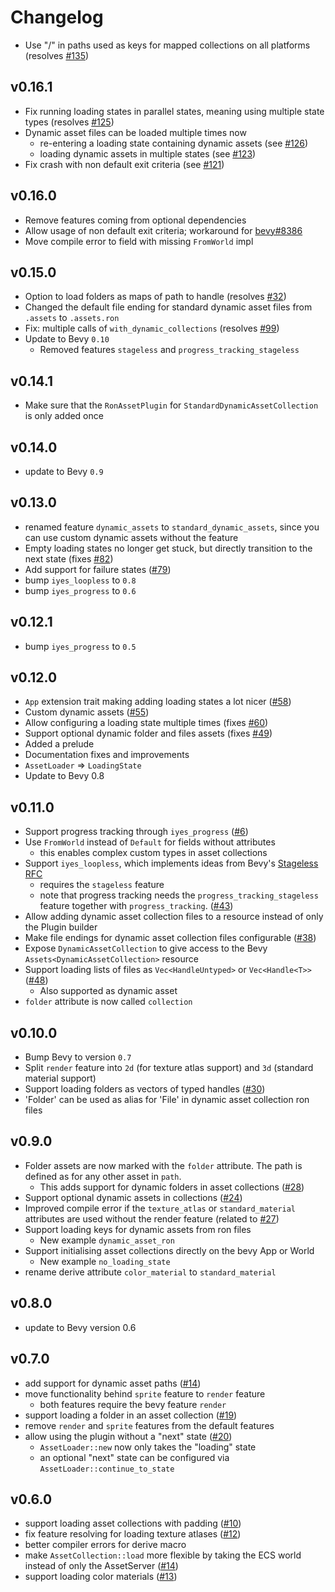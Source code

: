 # Changelog

- Use "/" in paths used as keys for mapped collections on all platforms (resolves [#135](https://github.com/NiklasEi/bevy_asset_loader/issues/135))

## v0.16.1
- Fix running loading states in parallel states, meaning using multiple state types (resolves [#125](https://github.com/NiklasEi/bevy_asset_loader/issues/125))
- Dynamic asset files can be loaded multiple times now
  - re-entering a loading state containing dynamic assets (see [#126](https://github.com/NiklasEi/bevy_asset_loader/issues/126))
  - loading dynamic assets in multiple states (see [#123](https://github.com/NiklasEi/bevy_asset_loader/issues/123))
- Fix crash with non default exit criteria (see [#121](https://github.com/NiklasEi/bevy_asset_loader/issues/121))

## v0.16.0
- Remove features coming from optional dependencies
- Allow usage of non default exit criteria; workaround for [bevy#8386](https://github.com/bevyengine/bevy/issues/8386)
- Move compile error to field with missing `FromWorld` impl

## v0.15.0
- Option to load folders as maps of path to handle (resolves [#32](https://github.com/NiklasEi/bevy_asset_loader/issues/32))
- Changed the default file ending for standard dynamic asset files from `.assets` to `.assets.ron`
- Fix: multiple calls of `with_dynamic_collections` (resolves [#99](https://github.com/NiklasEi/bevy_asset_loader/issues/99))
- Update to Bevy `0.10`
  - Removed features `stageless` and `progress_tracking_stageless`

## v0.14.1
- Make sure that the `RonAssetPlugin` for `StandardDynamicAssetCollection` is only added once

## v0.14.0
- update to Bevy `0.9`

## v0.13.0
- renamed feature `dynamic_assets` to `standard_dynamic_assets`, since you can use custom dynamic assets without the feature
- Empty loading states no longer get stuck, but directly transition to the next state (fixes [#82](https://github.com/NiklasEi/bevy_asset_loader/issues/82))
- Add support for failure states ([#79](https://github.com/NiklasEi/bevy_asset_loader/issues/79))
- bump `iyes_loopless` to `0.8`
- bump `iyes_progress` to `0.6`

## v0.12.1
- bump `iyes_progress` to `0.5`

## v0.12.0
- `App` extension trait making adding loading states a lot nicer ([#58](https://github.com/NiklasEi/bevy_asset_loader/issues/58))
- Custom dynamic assets ([#55](https://github.com/NiklasEi/bevy_asset_loader/issues/55))
- Allow configuring a loading state multiple times (fixes [#60](https://github.com/NiklasEi/bevy_asset_loader/issues/60))
- Support optional dynamic folder and files assets (fixes [#49](https://github.com/NiklasEi/bevy_asset_loader/issues/49))
- Added a prelude
- Documentation fixes and improvements
- `AssetLoader` => `LoadingState`
- Update to Bevy 0.8

## v0.11.0
- Support progress tracking through `iyes_progress` ([#6](https://github.com/NiklasEi/bevy_asset_loader/issues/6))
- Use `FromWorld` instead of `Default` for fields without attributes
  - this enables complex custom types in asset collections
- Support `iyes_loopless`, which implements ideas from Bevy's [Stageless RFC](https://github.com/bevyengine/rfcs/pull/45)
  - requires the `stageless` feature
  - note that progress tracking needs the `progress_tracking_stageless` feature together with `progress_tracking`. ([#43](https://github.com/NiklasEi/bevy_asset_loader/issues/43))
- Allow adding dynamic asset collection files to a resource instead of only the Plugin builder
- Make file endings for dynamic asset collection files configurable ([#38](https://github.com/NiklasEi/bevy_asset_loader/issues/38))
- Expose `DynamicAssetCollection` to give access to the Bevy `Assets<DynamicAssetCollection>` resource
- Support loading lists of files as `Vec<HandleUntyped>` or `Vec<Handle<T>>` ([#48](https://github.com/NiklasEi/bevy_asset_loader/issues/48))
  - Also supported as dynamic asset
- `folder` attribute is now called `collection`

## v0.10.0
- Bump Bevy to version `0.7`
- Split `render` feature into `2d` (for texture atlas support) and `3d` (standard material support)
- Support loading folders as vectors of typed handles ([#30](https://github.com/NiklasEi/bevy_asset_loader/issues/30))
- 'Folder' can be used as alias for 'File' in dynamic asset collection ron files

## v0.9.0
- Folder assets are now marked with the `folder` attribute. The path is defined as for any other asset in `path`.
  - This adds support for dynamic folders in asset collections ([#28](https://github.com/NiklasEi/bevy_asset_loader/issues/28))
- Support optional dynamic assets in collections ([#24](https://github.com/NiklasEi/bevy_asset_loader/issues/24))
- Improved compile error if the `texture_atlas` or `standard_material` attributes are used without the render feature (related to [#27](https://github.com/NiklasEi/bevy_asset_loader/issues/27))
- Support loading keys for dynamic assets from ron files
  - New example `dynamic_asset_ron`
- Support initialising asset collections directly on the bevy App or World
  - New example `no_loading_state`
- rename derive attribute `color_material` to `standard_material`

## v0.8.0
- update to Bevy version 0.6

## v0.7.0
- add support for dynamic asset paths ([#14](https://github.com/NiklasEi/bevy_asset_loader/issues/14))
- move functionality behind `sprite` feature to `render` feature
  - both features require the bevy feature `render`
- support loading a folder in an asset collection ([#19](https://github.com/NiklasEi/bevy_asset_loader/issues/19))
- remove `render` and `sprite` features from the default features
- allow using the plugin without a "next" state ([#20](https://github.com/NiklasEi/bevy_asset_loader/issues/20))
  - `AssetLoader::new` now only takes the "loading" state
  - an optional "next" state can be configured via `AssetLoader::continue_to_state`  

## v0.6.0
- support loading asset collections with padding ([#10](https://github.com/NiklasEi/bevy_asset_loader/issues/10))
- fix feature resolving for loading texture atlases ([#12](https://github.com/NiklasEi/bevy_asset_loader/issues/12))
- better compiler errors for derive macro
- make `AssetCollection::load` more flexible by taking the ECS world instead of only the AssetServer ([#14](https://github.com/NiklasEi/bevy_asset_loader/issues/14))
- support loading color materials ([#13](https://github.com/NiklasEi/bevy_asset_loader/issues/13))
